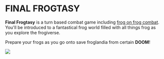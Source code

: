 <!DOCTYPE html>
<html>

<head>
  <meta charset="utf-8">
  <title>Final Frogtasy: The Game</title>
</head>

<body>
  <h1>FINAL FROGTASY</h1>
  <p><strong>Final Frogtasy</strong> is a turn based combat game
    including <a href="https://en.wikipedia.org/wiki/Frog" title="frogs" target="_blank">frog on frog combat</a>. You'll be introduced
    to a fantastical frog world filled with all
    things frog as you explore the frogiverse.
  </p>
  <p>
    Prepare your frogs as you go onto save
    froglandia from certain <strong>DOOM</strong>!
  </p>
  <img src="https://encrypted-tbn0.gstatic.com/images?q=tbn:ANd9GcSZHljKRH-Pkd4Wux4svWdOQvnHpjKhNToDhQ&usqp=CAU">
</body>

</html>